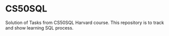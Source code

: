 # CS50SQL
Solution of Tasks from CS50SQL Harvard course.
This repository is to track and show learning SQL process.
